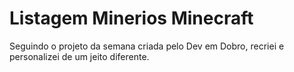 # Listagem Minerios Minecraft

Seguindo o projeto da semana criada pelo Dev em Dobro, recriei e personalizei de um jeito diferente.
